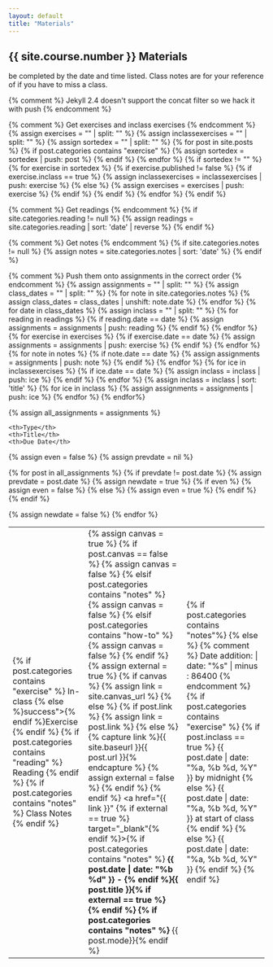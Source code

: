 ```yaml
---
layout: default
title: "Materials"
---
```


## {{ site.course.number }} Materials

be completed by the date and time listed.  Class notes are for your reference of if you have to miss a class.

{% comment %} Jekyll 2.4 doesn't support the concat filter so we hack it with push {% endcomment %}



{% comment %} Get exercises and inclass exercises {% endcomment %}
{% assign exercises = "" | split: "" %}
{% assign inclassexercises = "" | split: "" %}
{% assign sortedex = "" | split: "" %}
{% for post in site.posts %}
    {% if post.categories contains "exercise" %}
        {% assign sortedex = sortedex | push: post %}
    {% endif %}
{% endfor %}
{% if sortedex != "" %}
{% for exercise in sortedex %}
    {% if exercise.published != false %}
        {% if exercise.inclass == true %}
            {% assign inclassexercises = inclassexercises | push: exercise %}
        {% else %}
            {% assign exercises = exercises | push: exercise %}
        {% endif %}
    {% endif %}
{% endfor %}
{% endif %}

{% comment %} Get readings {% endcomment %}
{% if site.categories.reading != null %}
{% assign readings = site.categories.reading |  sort: 'date' | reverse %}
{% endif %}

{% comment %} Get notes {% endcomment %}
{% if site.categories.notes != null %}
{% assign notes = site.categories.notes |  sort: 'date' %}
{% endif %}

{% comment %} Push them onto assignments in the correct order {% endcomment %}
{% assign assignments = "" | split: "" %}
{% assign class_dates = "" | split: "" %}
{% for note in site.categories.notes %}
    {% assign class_dates = class_dates | unshift: note.date %}
{% endfor %}
{% for date in class_dates %}
    {% assign inclass = "" | split: "" %}
    {% for reading in readings %}
      {% if reading.date  == date %}
          {% assign assignments = assignments | push: reading %}
      {% endif %}
    {% endfor %}
    {% for exercise in exercises %}
      {% if exercise.date  == date %}
      {% assign assignments = assignments | push: exercise %}
      {% endif %}
    {% endfor %}
    {% for note in notes %}
        {% if note.date == date %}
        {% assign assignments = assignments | push: note %}
        {% endif %}
    {% endfor %}
    {% for ice in inclassexercises %}
      {% if ice.date == date %}
      {% assign inclass = inclass | push: ice %}
      {% endif %}
    {% endfor %}
    {% assign inclass = inclass | sort: 'title' %}
    {% for ice in inclass %}
      {% assign assignments = assignments | push: ice %}
    {% endfor %}
{% endfor%}

{% assign all_assignments = assignments  %}

<table role="main" aria-label="Assignments list">

    <th>Type</th>
    <th>Title</th>
    <th>Due Date</th>

{% assign even = false %}
{% assign prevdate = nil %}

{% for post in all_assignments  %}
{% if prevdate != post.date %}
    {% assign prevdate = post.date %}
    {% assign newdate = true %}
    {% if even %}
        {% assign even = false %}
    {% else %}
        {% assign even = true %}
    {% endif %}
{% endif %}
    <tr aria-label='{{ post.title | escape }}' class="{% if even %}even{% else %}odd{% endif %} {{ post.date | date: '%b%d' }} {% if newdate %}newdate{% endif %} {% if post.categories contains 'notes' %}notes{% endif %}">
        <td>
            {% if post.categories contains "exercise" %}
            <span class="label round {% if post.inclass == true %}inclass">In-class {% else %}success">{% endif %}Exercise</span>
            {% endif %}
            {% if post.categories contains "reading" %}
            <span class="label round info">Reading</span>
            {% endif %}
            {% if post.categories contains "notes" %}
            <span class="label round notes">Class Notes</span>
            {% endif %}
        </td>
        <td>
            {% assign canvas = true %}
            {% if post.canvas == false %}
                {% assign canvas = false %}
            {% elsif post.categories contains "notes" %}
                {% assign canvas = false %}
            {% elsif post.categories contains "how-to" %}
                {% assign canvas = false %}
            {% endif %}
            {% assign external = true %}
            {% if canvas %}
                {% assign link = site.canvas_url %}
            {% else %}
                {% if post.link %}
                    {% assign link = post.link %}
                {% else %}
                    {% capture link %}{{ site.baseurl }}{{ post.url }}{% endcapture %}
                    {% assign external = false %}
                {% endif %}
            {% endif %}
            <a href="{{ link }}" {% if external == true %} target="_blank"{% endif %}>{% if post.categories contains "notes" %} <b>{{ post.date | date: "%b %d" }} - {% endif %}{{ post.title }}{% if external == true %} &nbsp; <i class="fa fa-external-link" aria-hidden="true"></i> {% endif %} {% if post.categories contains "notes" %} </b> <span class="label round mode">{{ post.mode}}</span>{% endif %}</a>
        </td>
        <td>
            {% if post.categories contains "notes"%}
            {% else %}
            <span>
            {% comment %} Date addition: | date: "%s" | minus : 86400 {% endcomment %}
                {% if post.categories contains "exercise" %}
                    {% if post.inclass == true %}
                      {{ post.date | date: "%a, %b %d, %Y" }} by midnight
                    {% else %}
                    {{ post.date | date: "%a, %b %d, %Y" }} at start of class
                    {% endif %}
                {% else %} {{ post.date | date: "%a, %b %d, %Y" }}
                {% endif %}
            </span>
            {% endif %}
        </td>
    </tr>
{% assign newdate = false %}
{% endfor %}

</table>

<!-- WIP
<script>
$('.notes').click(function() {
    var $this = $(this);
    var prevdate = $(this).prevUntil('.newdate').prev();
    console.log(prevdate);
    prevdate.nextUntil('.newdate').slideToggle(100).promise().done(function () {
        $this.find('span').text(function (_, value) {
            return value == '-' ? '+' : '-'
        });
    });
    $(this).slideToggle();
});
</script>-->